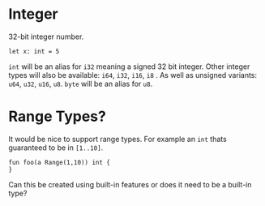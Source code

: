 # Integer

32-bit integer number.
```text
let x: int = 5
```

`int` will be an alias for `i32` meaning a signed 32 bit integer.
Other integer types will also be available: `i64`, `i32`, `i16`, `i8` .
As well as unsigned variants: `u64`, `u32`, `u16`, `u8`.
`byte` will be an alias for `u8`.

# Range Types?
It would be nice to support range types.
For example an `int` thats guaranteed to be in `[1..10]`.

```
fun foo(a Range(1,10)) int {
}
```

Can this be created using built-in features or does it need to be a built-in type?
